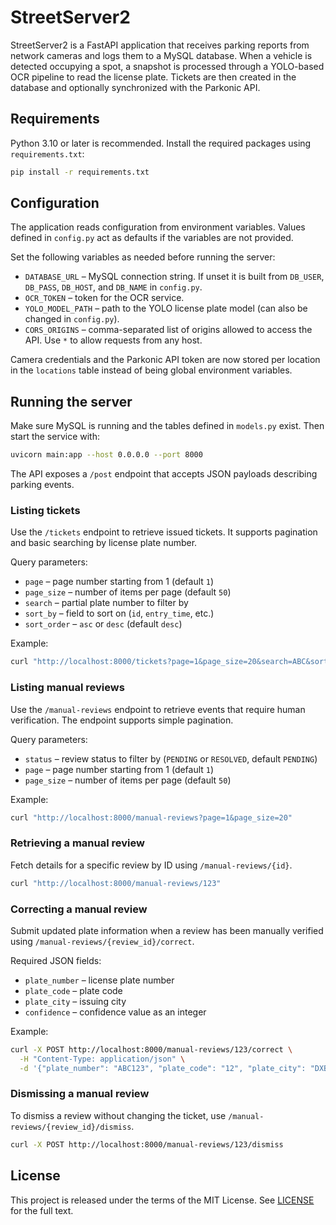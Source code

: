 # StreetServer2

StreetServer2 is a FastAPI application that receives parking reports from network cameras and logs them to a MySQL database. When a vehicle is detected occupying a spot, a snapshot is processed through a YOLO-based OCR pipeline to read the license plate. Tickets are then created in the database and optionally synchronized with the Parkonic API.

## Requirements

Python 3.10 or later is recommended. Install the required packages using `requirements.txt`:

```bash
pip install -r requirements.txt
```

## Configuration

The application reads configuration from environment variables. Values defined
in `config.py` act as defaults if the variables are not provided.

Set the following variables as needed before running the server:

- `DATABASE_URL` – MySQL connection string. If unset it is built from `DB_USER`,
  `DB_PASS`, `DB_HOST`, and `DB_NAME` in `config.py`.
- `OCR_TOKEN` – token for the OCR service.
- `YOLO_MODEL_PATH` – path to the YOLO license plate model (can also be changed in
  `config.py`).
- `CORS_ORIGINS`  – comma-separated list of origins allowed to access the API.
  Use `*` to allow requests from any host.

Camera credentials and the Parkonic API token are now stored per location in the
`locations` table instead of being global environment variables.

## Running the server

Make sure MySQL is running and the tables defined in `models.py` exist. Then start the service with:

```bash
uvicorn main:app --host 0.0.0.0 --port 8000
```

The API exposes a `/post` endpoint that accepts JSON payloads describing parking events.

### Listing tickets

Use the `/tickets` endpoint to retrieve issued tickets. It supports pagination
and basic searching by license plate number.

Query parameters:

- `page` – page number starting from 1 (default `1`)
- `page_size` – number of items per page (default `50`)
- `search` – partial plate number to filter by
- `sort_by` – field to sort on (`id`, `entry_time`, etc.)
- `sort_order` – `asc` or `desc` (default `desc`)

Example:

```bash
curl "http://localhost:8000/tickets?page=1&page_size=20&search=ABC&sort_by=entry_time"
```

### Listing manual reviews

Use the `/manual-reviews` endpoint to retrieve events that require human
verification. The endpoint supports simple pagination.

Query parameters:

- `status` – review status to filter by (`PENDING` or `RESOLVED`, default `PENDING`)
- `page` – page number starting from 1 (default `1`)
- `page_size` – number of items per page (default `50`)

Example:

```bash
curl "http://localhost:8000/manual-reviews?page=1&page_size=20"
```

### Retrieving a manual review

Fetch details for a specific review by ID using `/manual-reviews/{id}`.

```bash
curl "http://localhost:8000/manual-reviews/123"
```

### Correcting a manual review

Submit updated plate information when a review has been manually verified using
`/manual-reviews/{review_id}/correct`.

Required JSON fields:

- `plate_number` – license plate number
- `plate_code` – plate code
- `plate_city` – issuing city
- `confidence` – confidence value as an integer

Example:

```bash
curl -X POST http://localhost:8000/manual-reviews/123/correct \
  -H "Content-Type: application/json" \
  -d '{"plate_number": "ABC123", "plate_code": "12", "plate_city": "DXB", "confidence": 95}'
```

### Dismissing a manual review

To dismiss a review without changing the ticket, use
`/manual-reviews/{review_id}/dismiss`.

```bash
curl -X POST http://localhost:8000/manual-reviews/123/dismiss
```

## License

This project is released under the terms of the MIT License. See [LICENSE](LICENSE) for the full text.
